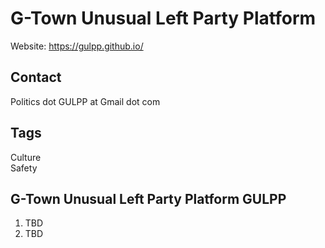# G-Town Unusual Left Party Platform
Website: https://gulpp.github.io/

## Contact
Politics dot GULPP at Gmail dot com

## Tags
Culture  
Safety

## G-Town Unusual Left Party Platform GULPP
1. TBD
2. TBD
